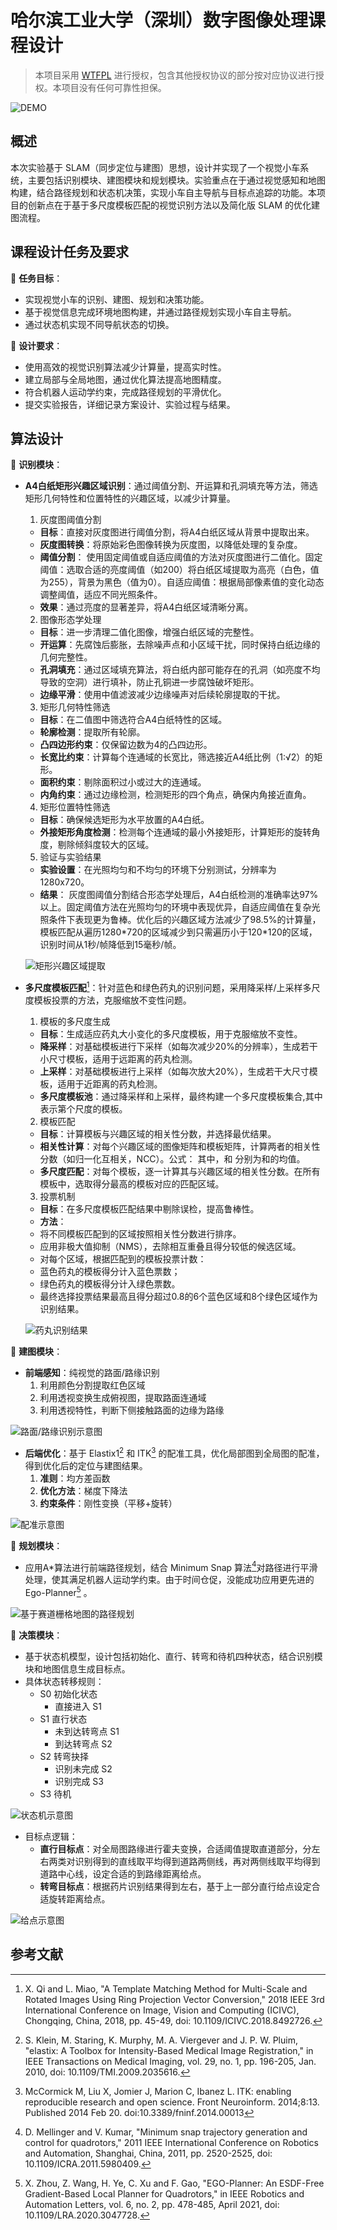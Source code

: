 # 哈尔滨工业大学（深圳）数字图像处理课程设计

> 本项目采用 [WTFPL](http://www.wtfpl.net/) 进行授权，包含其他授权协议的部分按对应协议进行授权。本项目没有任何可靠性担保。

![DEMO](./img/demo.gif)

## 概述

本次实验基于 SLAM（同步定位与建图）思想，设计并实现了一个视觉小车系统，主要包括识别模块、建图模块和规划模块。实验重点在于通过视觉感知和地图构建，结合路径规划和状态机决策，实现小车自主导航与目标点追踪的功能。本项目的创新点在于基于多尺度模板匹配的视觉识别方法以及简化版 SLAM 的优化建图流程。

## 课程设计任务及要求

 **任务目标**：

* 实现视觉小车的识别、建图、规划和决策功能。
* 基于视觉信息完成环境地图构建，并通过路径规划实现小车自主导航。
* 通过状态机实现不同导航状态的切换。

 **设计要求**：

* 使用高效的视觉识别算法减少计算量，提高实时性。
* 建立局部与全局地图，通过优化算法提高地图精度。
* 符合机器人运动学约束，完成路径规划的平滑优化。
* 提交实验报告，详细记录方案设计、实验过程与结果。

## 算法设计

 **识别模块**：

* **A4白纸矩形兴趣区域识别**：通过阈值分割、开运算和孔洞填充等方法，筛选矩形几何特性和位置特性的兴趣区域，以减少计算量。

  1. 灰度图阈值分割

  * **目标**：直接对灰度图进行阈值分割，将A4白纸区域从背景中提取出来。
  * **灰度图转换**：将原始彩色图像转换为灰度图，以降低处理的复杂度。
  * **阈值分割**： 使用固定阈值或自适应阈值的方法对灰度图进行二值化。固定阈值：选取合适的亮度阈值（如200）将白纸区域提取为高亮（白色，值为255），背景为黑色（值为0）。自适应阈值：根据局部像素值的变化动态调整阈值，适应不同光照条件。
  * **效果**：通过亮度的显著差异，将A4白纸区域清晰分离。

  2. 图像形态学处理

  * **目标**：进一步清理二值化图像，增强白纸区域的完整性。
  * **开运算**：先腐蚀后膨胀，去除噪声点和小区域干扰，同时保持白纸边缘的几何完整性。
  * **孔洞填充**：通过区域填充算法，将白纸内部可能存在的孔洞（如亮度不均导致的空洞）进行填补，防止孔铜进一步腐蚀破坏矩形。
  * **边缘平滑**：使用中值滤波减少边缘噪声对后续轮廓提取的干扰。

  3. 矩形几何特性筛选

  * **目标**：在二值图中筛选符合A4白纸特性的区域。
  * **轮廓检测**：提取所有轮廓。
  * **凸四边形约束**：仅保留边数为4的凸四边形。
  * **长宽比约束**：计算每个连通域的长宽比，筛选接近A4纸比例（1:√2）的矩形。
  * **面积约束**：剔除面积过小或过大的连通域。
  * **内角约束**：通过边缘检测，检测矩形的四个角点，确保内角接近直角。

  4. 矩形位置特性筛选

  * **目标**：确保候选矩形为水平放置的A4白纸。
  * **外接矩形角度检测**：检测每个连通域的最小外接矩形，计算矩形的旋转角度，剔除倾斜度较大的区域。

  5. 验证与实验结果

  * **实验设置**：在光照均匀和不均匀的环境下分别测试，分辨率为1280x720。
  * **结果**： 灰度图阈值分割结合形态学处理后，A4白纸检测的准确率达97%以上。固定阈值方法在光照均匀的环境中表现优异，自适应阈值在复杂光照条件下表现更为鲁棒。优化后的兴趣区域方法减少了98.5%的计算量，模板匹配从遍历1280\*720的区域减少到只需遍历小于120\*120的区域，识别时间从1秒/帧降低到15毫秒/帧。

  ![矩形兴趣区域提取](./img/i1.png)

* **多尺度模板匹配**[^1]：针对蓝色和绿色药丸的识别问题，采用降采样/上采样多尺度模板投票的方法，克服缩放不变性问题。

  1. 模板的多尺度生成

  * **目标**：生成适应药丸大小变化的多尺度模板，用于克服缩放不变性。
  * **降采样**：对基础模板进行下采样（如每次减少20%的分辨率），生成若干小尺寸模板，适用于远距离的药丸检测。
  * **上采样**：对基础模板进行上采样（如每次放大20%），生成若干大尺寸模板，适用于近距离的药丸检测。
  * **多尺度模板池**：通过降采样和上采样，最终构建一个多尺度模板集合,其中​表示第个尺度的模板。

  2. 模板匹配

  * **目标**：计算模板与兴趣区域的相关性分数，并选择最优结果。
  * **相关性计算**：对每个兴趣区域的图像矩阵和模板矩阵 ​，计算两者的相关性分数（如归一化互相关，NCC）。公式： 其中，和 分别为和的均值。
  * **多尺度匹配**：对每个模板 ​，逐一计算其与兴趣区域的相关性分数。在所有模板中，选取得分最高的模板对应的匹配区域。

  3. 投票机制

  * **目标**：在多尺度模板匹配结果中剔除误检，提高鲁棒性。
  * **方法**：
  * 将不同模板匹配到的区域按照相关性分数进行排序。
  * 应用非极大值抑制（NMS），去除相互重叠且得分较低的候选区域。
  * 对每个区域，根据匹配到的模板投票计数：
  * 蓝色药丸的模板得分计入蓝色票数；
  * 绿色药丸的模板得分计入绿色票数。
  * 最终选择投票结果最高且得分超过0.8的6个蓝色区域和8个绿色区域作为识别结果。

  ![药丸识别结果](./img/i2.png)

 **建图模块**：

* **前端感知**：纯视觉的路面/路缘识别
  1. 利用颜色分割提取红色区域
  2. 利用透视变换生成俯视图，提取路面连通域
  3. 利用透视特性，判断下侧接触路面的边缘为路缘

![路面/路缘识别示意图](./img/i3.png)

* **后端优化**：基于 Elastix1[^2] 和 ITK[^3] 的配准工具，优化局部图到全局图的配准，得到优化后的定位与建图结果。
  1. **准则**：均方差函数
  2. **优化方法**：梯度下降法
  3. **约束条件**：刚性变换（平移+旋转）

![配准示意图](./img/i4.png)

 **规划模块**：

* 应用A\*算法进行前端路径规划，结合 Minimum Snap 算法[^4]对路径进行平滑处理，使其满足机器人运动学约束。由于时间仓促，没能成功应用更先进的 Ego-Planner[^5] 。

![基于赛道栅格地图的路径规划](./img/i5.png)

 **决策模块**：

* 基于状态机模型，设计包括初始化、直行、转弯和待机四种状态，结合识别模块和地图信息生成目标点。
* 具体状态转移规则：
  + S0 初始化状态
    - 直接进入 S1
  + S1 直行状态
    - 未到达转弯点 S1
    - 到达转弯点 S2
  + S2 转弯抉择
    - 识别未完成 S2
    - 识别完成 S3
  + S3 待机

![状态机示意图](./img/i6.png)

* 目标点逻辑：
  + **直行目标点**：对全局图路缘进行霍夫变换，合适阈值提取直道部分，分左右两类对识别得到的直线取平均得到道路两侧线，再对两侧线取平均得到道路中心线，设定合适的到路缘距离给点。
  + **转弯目标点**：根据药片识别结果得到左右，基于上一部分直行给点设定合适旋转距离给点。

![给点示意图](./img/i7.png)

## 参考文献

[^1]: X. Qi and L. Miao, "A Template Matching Method for Multi-Scale and Rotated Images Using Ring Projection Vector Conversion," 2018 IEEE 3rd International Conference on Image, Vision and Computing (ICIVC), Chongqing, China, 2018, pp. 45-49, doi: 10.1109/ICIVC.2018.8492726.

[^2]: S. Klein, M. Staring, K. Murphy, M. A. Viergever and J. P. W. Pluim, "elastix: A Toolbox for Intensity-Based Medical Image Registration," in IEEE Transactions on Medical Imaging, vol. 29, no. 1, pp. 196-205, Jan. 2010, doi: 10.1109/TMI.2009.2035616.

[^3]: McCormick M, Liu X, Jomier J, Marion C, Ibanez L. ITK: enabling reproducible research and open science. Front Neuroinform. 2014;8:13. Published 2014 Feb 20. doi:10.3389/fninf.2014.00013

[^4]: D. Mellinger and V. Kumar, "Minimum snap trajectory generation and control for quadrotors," 2011 IEEE International Conference on Robotics and Automation, Shanghai, China, 2011, pp. 2520-2525, doi: 10.1109/ICRA.2011.5980409.

[^5]: X. Zhou, Z. Wang, H. Ye, C. Xu and F. Gao, "EGO-Planner: An ESDF-Free Gradient-Based Local Planner for Quadrotors," in IEEE Robotics and Automation Letters, vol. 6, no. 2, pp. 478-485, April 2021, doi: 10.1109/LRA.2020.3047728.
